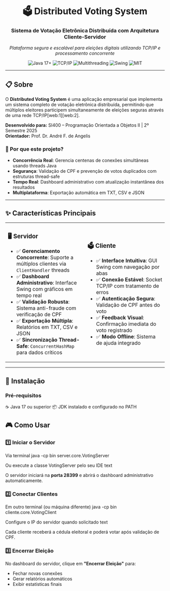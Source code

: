 <div align="center">

# 🗳️ Distributed Voting System

### Sistema de Votação Eletrônica Distribuída com Arquitetura Cliente-Servidor

*Plataforma segura e escalável para eleições digitais utilizando TCP/IP e processamento concorrente*

<img src="https://img.shields.io/badge/Java-17+-ED8B00?style=for-the-badge&logo=openjdk&logoColor=white" alt="Java 17+" />
<img src="https://img.shields.io/badge/TCP/IP-Sockets-0078D7?style=for-the-badge&logo=cisco&logoColor=white" alt="TCP/IP" />
<img src="https://img.shields.io/badge/Multithreading-Active-00D084?style=for-the-badge&logo=java&logoColor=white" alt="Multithreading" />
<img src="https://img.shields.io/badge/GUI-Swing-5382A1?style=for-the-badge&logo=java&logoColor=white" alt="Swing" />
<img src="https://img.shields.io/badge/License-MIT-yellow?style=for-the-badge" alt="MIT" />
</div>

---

## 📋 Sobre

O **Distributed Voting System** é uma aplicação empresarial que implementa um sistema completo de votação eletrônica distribuída, permitindo que múltiplos eleitores participem simultaneamente de eleições seguras através de uma rede TCP/IP[web:1][web:2].

**Desenvolvido para:** SI400 – Programação Orientada a Objetos II | 2º Semestre 2025  
**Orientador:** Prof. Dr. André F. de Angelis

### 🎯 Por que este projeto?

- **Concorrência Real**: Gerencia centenas de conexões simultâneas usando threads Java
- **Segurança**: Validação de CPF e prevenção de votos duplicados com estruturas thread-safe
- **Tempo Real**: Dashboard administrativo com atualização instantânea dos resultados
- **Multiplataforma**: Exportação automática em TXT, CSV e JSON

---

## ✨ Características Principais

<table>
<tr>
<td width="50%">

### 🖥️ Servidor

- ✅ **Gerenciamento Concorrente**: Suporte a múltiplos clientes via `ClientHandler` threads
- ✅ **Dashboard Administrativo**: Interface Swing com gráficos em tempo real
- ✅ **Validação Robusta**: Sistema anti-fraude com verificação de CPF
- ✅ **Exportação Múltipla**: Relatórios em TXT, CSV e JSON
- ✅ **Sincronização Thread-Safe**: `ConcurrentHashMap` para dados críticos

</td>
<td width="50%">

### 🗳️ Cliente

- ✅ **Interface Intuitiva**: GUI Swing com navegação por abas
- ✅ **Conexão Estável**: Socket TCP/IP com tratamento de erros
- ✅ **Autenticação Segura**: Validação de CPF antes do voto
- ✅ **Feedback Visual**: Confirmação imediata do voto registrado
- ✅ **Modo Offline**: Sistema de ajuda integrado

</td>
</tr>
</table>

---

## 🚀 Instalação

### Pré-requisitos

☕ Java 17 ou superior
📦 JDK instalado e configurado no PATH
## 🎮 Como Usar

### 1️⃣ Iniciar o Servidor

Via terminal
java -cp bin server.core.VotingServer

Ou execute a classe VotingServer pelo seu IDE
text

O servidor iniciará na **porta 28399** e abrirá o dashboard administrativo automaticamente.

### 2️⃣ Conectar Clientes

Em outro terminal (ou máquina diferente)
java -cp bin cliente.core.VotingClient

Configure o IP do servidor quando solicitado
text

Cada cliente receberá a cédula eleitoral e poderá votar após validação de CPF.

### 3️⃣ Encerrar Eleição

No dashboard do servidor, clique em **"Encerrar Eleição"** para:
- Fechar novas conexões
- Gerar relatórios automáticos
- Exibir estatísticas finais

